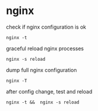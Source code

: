 # nginx

check if nginx configuration is ok

```
nginx -t
```

graceful reload nginx processes

```
nginx -s reload
```

dump full nginx configuration

```
nginx -T
```

after config change, test and reload

```
nginx -t &&  nginx -s reload
```

